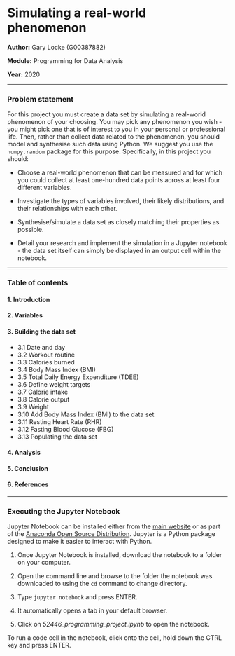 # Simulating a real-world phenomenon

**Author:** Gary Locke (G00387882)

**Module:** Programming for Data Analysis

**Year:** 2020
***

### Problem statement

For this project you must create a data set by simulating a real-world phenomenon of your choosing. You may pick any phenomenon you wish - you might pick one that is of interest to you in your personal or professional life. Then, rather than collect data related to the phenomenon, you should model and synthesise such data using Python. We suggest you use the ```numpy.random``` package for this purpose. Specifically, in this project you should:

* Choose a real-world phenomenon that can be measured and for which you could collect at least one-hundred data points across at least four different variables.

* Investigate the types of variables involved, their likely distributions, and their relationships with each other.

* Synthesise/simulate a data set as closely matching their properties as possible.

* Detail your research and implement the simulation in a Jupyter notebook - the data set itself can simply be displayed in an output cell within the notebook.
***

### Table of contents

#### 1. Introduction

#### 2. Variables

#### 3. Building the data set
- 3.1 Date and day
- 3.2 Workout routine
- 3.3 Calories burned
- 3.4 Body Mass Index (BMI)
- 3.5 Total Daily Energy Expenditure (TDEE)
- 3.6 Define weight targets
- 3.7 Calorie intake
- 3.8 Calorie output
- 3.9 Weight
- 3.10 Add Body Mass Index (BMI) to the data set
- 3.11 Resting Heart Rate (RHR)
- 3.12 Fasting Blood Glucose (FBG)
- 3.13 Populating the data set

#### 4. Analysis

#### 5. Conclusion

#### 6. References
***

### Executing the Jupyter Notebook

Jupyter Notebook can be installed either from the [main website](https://jupyter.org/) or as part of the [Anaconda Open Source Distribution](https://www.anaconda.com/products/individual). Jupyter is a Python package designed to make it easier to interact with Python.

1. Once Jupyter Notebook is installed, download the notebook to a folder on your computer.

2. Open the command line and browse to the folder the notebook was downloaded to using the ```cd``` command to change directory.

3. Type ```jupyter notebook``` and press ENTER.

4. It automatically opens a tab in your default browser.

5. Click on *52446_programming_project.ipynb* to open the notebook.

To run a code cell in the notebook, click onto the cell, hold down the CTRL key and press ENTER. 